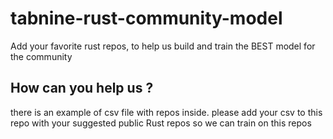 # tabnine-rust-community-model
Add your favorite rust repos, to help us build and train the BEST model for the community
## How can you help us ?
there is an example of csv file with repos inside.
please add your csv to this repo with your suggested public Rust repos so we can train on this repos
